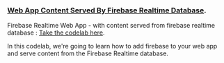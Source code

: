 ###  [Web App Content Served By Firebase Realtime Database](https://pwafire.org/developer/codelabs/firebase-database/).


Firebase Realtime Web App - with content served from firebase realtime database : [Take the codelab here](https://pwafire.org/developer/codelabs/firebase-database/).

In this codelab, we're going to learn how to add firebase to your web app and serve content from the Firebase Realtime database.
